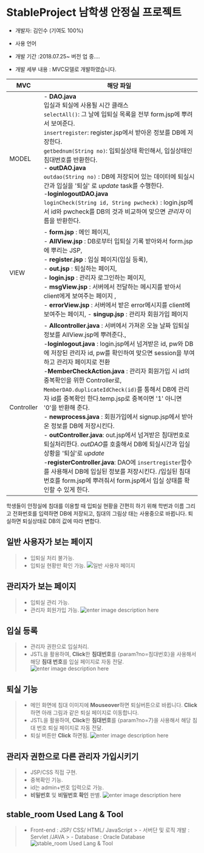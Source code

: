 # StableProject 남학생 안정실 프로젝트
- 개발자: 김인수 (기여도 100%)<br>
- 사용 언어
         

- 개발 기간 :2018.07.25~ 버전 업 중....<br>
- 개발 세부 내용 : MVC모델로 개발하였습니다. <br>

|MVC |  해당 파일 |
|--|--|
| MODEL  |  - **DAO.java** <br> 입실과 퇴실에 사용될 시간 클래스<br>```selectAll()```: 그 날에 입퇴실 목록을 전부 form.jsp에 뿌려서 보여준다.<br>```insertregister```: register.jsp에서 받아온 정보를 DB에 저장한다.<br>```getbednum(String no)```: 입퇴실상태 확인해서, 입실상태인 침대번호를 반환한다.<br> - **outDAO.java** <br> ```outdao(String no)``` : DB에 저장되어 있는 데이터에 퇴실시간과 입실을 '퇴실' 로 *update* task를 수행한다. <br> -**loginlogoutDAO.java** <br> ```loginCheck(String id, String pwcheck)``` : login.jsp에서 id와 pwcheck를 DB의 것과 비교하여 맞으면 *관리자* 이름을 반환한다.|
|VIEW | - **form.jsp** : 메인 페이지,<br> - **AllView.jsp** : DB로부터 입퇴실 기록 받아와서 form.jsp에 뿌리는 JSP,<br> - **register.jsp** : 입실 페이지(입실 등록),<br>- **out.jsp** : 퇴실하는 페이지,<br> - **login.jsp** : 관리자 로그인하는 페이지,<br> - **msgView.jsp** : 서버에서 전달하는 메시지를 받아서 client에게 보여주는 페이지 ,<br> - **errorView.jsp** : 서버에서 받은 error메시지를 client에 보여주는 페이지, - **singup.jsp** : 관리자 회원가입 페이지<br>|
|Controller | - **Allcontroller.java** : 서버에서 가져온 오늘 날짜 입퇴실 정보를 AllView.jsp에 뿌려준다.,<br>  -**loginlogout.java** : login.jsp에서 넘겨받은 id, pw와 DB에 저장된 관리자 id, pw를 확인하여 맞으면 session을 부여하고 관리자 페이지로 전환<br> -**MemberCheckAction.java** : 관리자 회원가입 시 id의 중복확인을 위한 Controller로,  ```MemberDAO.duplicateIdCheck(id)```를 통해서 DB에 관리자 id를 중복확인 한다.temp.jsp로 중복이면 '1' 아니면 '0'을 반환해 준다.<br>- **newprocess.java** : 회원가입에서 signup.jsp에서 받아온 정보를 DB에 저장시킨다.<br> - **outController.java**: out.jsp에서 넘겨받은 침대번호로 퇴실처리한다. *outDAO*를 호출해서 DB에 퇴실시간과 입실상황을 '퇴실'로 *update*  <br> -**registerController.java**: DAO에 ```insertregister```함수를 사용해서 DB에 입실된 정보를 저장시킨다. /입실된 침대번호를 form.jsp에 뿌려줘서 form.jsp에서 입실 상태를 확인할 수 있게 한다.<br>|

                



학생들이 안정실에 침대를 이용할 때 입퇴실 현황을 간편히 하기 위해 학번과 이름 그리고 전화번호를 입력하면 DB에 저장되고, 침대의 그림상                 태는 사용중으로 바뀝니다. 퇴실하면 퇴실상태로 DB의 값에 따라 변합다.<br>
                
## 일반 사용자가 보는 페이지
>  - 입퇴실 처리 불가능.
>  - 입퇴실 현황만 확인 가능.
>   ![일반 사용자 페이지](https://user-images.githubusercontent.com/42515875/45603702-334fcb80-ba69-11e8-9952-9d987e2d4962.png)
 ## 관리자가 보는 페이지
 > - 입퇴실 관리 가능.
 >  - 관리자 회원가입 가능.
 > ![enter image description here](https://user-images.githubusercontent.com/42515875/45603977-a1e15900-ba6a-11e8-98d6-2b02b9ffea2b.png)

## 입실 등록
> - 관리자 권한으로 입실처리.
>  - JSTL을 활용하여, **Click**한 **침대번호**를 {param?no=침대번호}을 사용해서 해당 **침대 번호**를 입실 페이지로 자동 전달.
> ![enter image description here](https://user-images.githubusercontent.com/42515875/45604234-5da38800-ba6d-11e8-9c75-fa3c3b53a229.png)
## 퇴실 기능
> - 메인 화면에 침대 이미지에 **Mouseover**하면 퇴실버튼으로 바뀝니다. **Click** 하면 아래 그림과 같은 퇴실 페이지로 이동합니다.
> - JSTL을 활용하여, **Click**한 **침대번호**를 {param?no=7}을 사용해서 해당 침대 번호 퇴실 페이지로  자동 전달.
> - 퇴실 버튼만 **Click** 하면됨. 
![enter image description here](https://user-images.githubusercontent.com/42515875/45603708-3ba80680-ba69-11e8-8894-cff201cc00a7.png)


## 관리자 권한으로 다른 관리자 가입시키기
> - JSP/CSS 직접 구현.
>  - 중복확인 기능.
>  - id는 admin+번호 입력으로 가능.
>   - **비밀번호** 및 **비밀번호 확인** 판별.
>    ![enter image description here](https://user-images.githubusercontent.com/42515875/45603720-4ebad680-ba69-11e8-889f-fe0e908da003.png)


## stable_room Used Lang & Tool        
   >  - Front-end : JSP/ CSS/ HTML/ JavaScript
    >  - 서버단 및 로직 개발 : Servlet /JAVA
    > - Database :  Oracle Database
![stable_room Used Lang & Tool](https://user-images.githubusercontent.com/42515875/45603666-e79d2200-ba68-11e8-89dc-866848cc4d6d.png)
 

